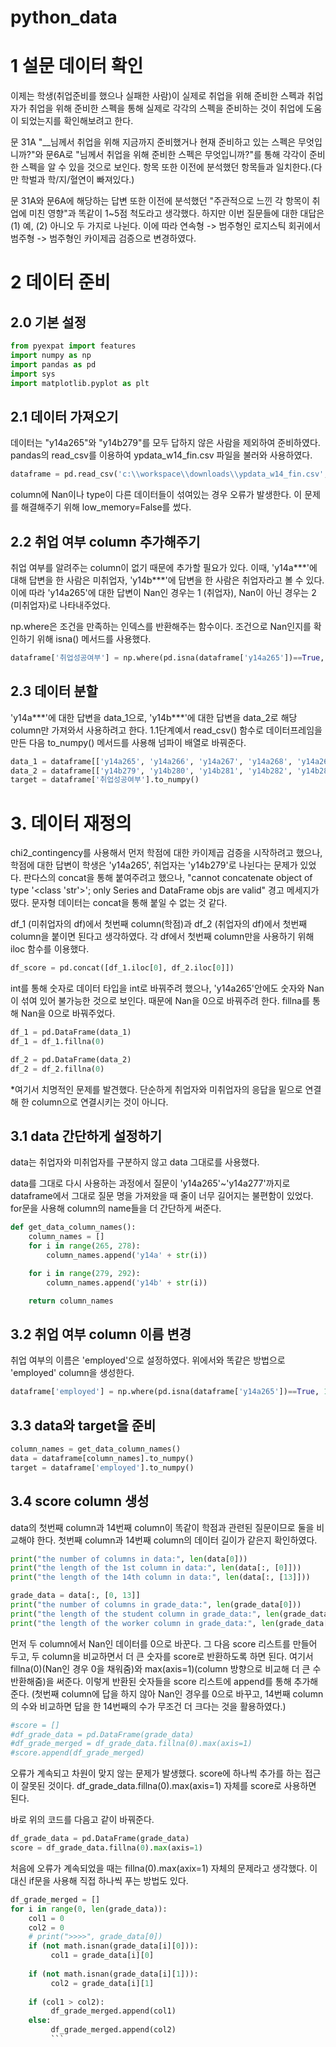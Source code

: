 # python_data

# 1 설문 데이터 확인
이제는 학생(취업준비를 했으나 실패한 사람)이 실제로 취업을 위해 준비한 스펙과 취업자가 취업을 위해 준비한 스펙을 통해 실제로 각각의 스펙을 준비하는 것이 취업에 도움이 되었는지를 확인해보려고 한다.

문 31A &#34;__님께서 취업을 위해 지금까지 준비했거나 현재 준비하고 있는 스펙은 무엇입니까?&#34;와 문6A로 "님께서 취업을 위해 준비한 스펙은 무엇입니까?"를 통해 각각이 준비한 스펙을 알 수 있을 것으로 보인다. 항목 또한 이전에 분석했던 항목들과 일치한다.(다만 학벌과 학/지/혈연이 빠져있다.) 

문 31A와 문6A에 해당하는 답변 또한 이전에 분석했던 "주관적으로 느낀 각 항목이 취업에 미친 영향"과 똑같이 1~5점 척도라고 생각했다. 하지만 이번 질문들에 대한 대답은 (1) 예, (2) 아니오 두 가지로 나뉜다. 이에 따라 연속형 -> 범주형인 로지스틱 회귀에서 범주형 -> 범주형인 카이제곱 검증으로 변경하였다.

# 2 데이터 준비
## 2.0 기본 설정
```python
from pyexpat import features
import numpy as np
import pandas as pd
import sys
import matplotlib.pyplot as plt
```

## 2.1 데이터 가져오기
데이터는 "y14a265"와 "y14b279"를 모두 답하지 않은 사람을 제외하여 준비하였다. pandas의 read_csv를 이용하여 ypdata_w14_fin.csv 파일을 불러와 사용하였다. 
```python
dataframe = pd.read_csv('c:\\workspace\\downloads\\ypdata_w14_fin.csv',  low_memory=False)
```
column에 Nan이나 type이 다른 데이터들이 섞여있는 경우 오류가 발생한다. 이 문제를 해결해주기 위해 low_memory=False를 썼다.

## 2.2 취업 여부 column 추가해주기
취업 여부를 알려주는 column이 없기 때문에 추가할 필요가 있다. 이때, 'y14a***'에 대해 답변을 한 사람은 미취업자, 'y14b***'에 답변을 한 사람은 취업자라고 볼 수 있다. 이에 따라 'y14a265'에 대한 답변이 Nan인 경우는 1 (취업자), Nan이 아닌 경우는 2 (미취업자)로 나타내주었다.

np.where은 조건을 만족하는 인덱스를 반환해주는 함수이다. 조건으로 Nan인지를 확인하기 위해 isna() 메서드를 사용했다.
```python
dataframe['취업성공여부'] = np.where(pd.isna(dataframe['y14a265'])==True, 1, 2)
```
## 2.3 데이터 분할
'y14a***'에 대한 답변을 data_1으로, 'y14b***'에 대한 답변을 data_2로 해당 column만 가져와서 사용하려고 한다. 1.1단계예서 read_csv() 함수로 데이터프레임을 만든 다음 to_numpy() 메서드를 사용해 넘파이 배열로 바꿔준다.
```python
data_1 = dataframe[['y14a265', 'y14a266', 'y14a267', 'y14a268', 'y14a269', 'y14a270', 'y14a271', 'y14a272', 'y14a273', 'y14a274', 'y14a275', 'y14a276', 'y14a277']].to_numpy()
data_2 = dataframe[['y14b279', 'y14b280', 'y14b281', 'y14b282', 'y14b283', 'y14b284', 'y14b285', 'y14b286', 'y14b287', 'y14b288', 'y14b289', 'y14b290', 'y14b291']].to_numpy()
target = dataframe['취업성공여부'].to_numpy()
```

# 3. 데이터 재정의
chi2_contingency를 사용해서 먼저 학점에 대한 카이제곱 검증을 시작하려고 했으나, 학점에 대한 답변이 학생은 'y14a265', 취업자는 'y14b279'로 나뉜다는 문제가 있었다. 판다스의 concat을 통해 붙여주려고 했으나, "cannot concatenate object of type '<class 'str'>'; only Series and DataFrame objs are valid" 경고 메세지가 떴다. 문자형 데이터는 concat을 통해 붙일 수 없는 것 같다. 

df_1 (미취업자의 df)에서 첫번째 column(학점)과 df_2 (취업자의 df)에서 첫번째 column을 붙이면 된다고 생각하였다. 각 df에서 첫번째 column만을 사용하기 위해 iloc 함수를 이용했다. 

```python
df_score = pd.concat([df_1.iloc[0], df_2.iloc[0]])
```

int를 통해 숫자로 데이터 타입을 int로 바꿔주려 했으나, 'y14a265'안에도 숫자와 Nan이 섞여 있어 불가능한 것으로 보인다. 때문에 Nan을 0으로 바꿔주려 한다. fillna를 통해 Nan을 0으로 바꿔주었다.
```python
df_1 = pd.DataFrame(data_1)
df_1 = df_1.fillna(0)

df_2 = pd.DataFrame(data_2)
df_2 = df_2.fillna(0)
```
*여기서 치명적인 문제를 발견했다. 단순하게 취업자와 미취업자의 응답을 밑으로 연결해 한 column으로 연결시키는 것이 아니다. 

## 3.1 data 간단하게 설정하기
data는 취업자와 미취업자를 구분하지 않고 data 그대로를 사용했다.

data를 그대로 다시 사용하는 과정에서 질문이 'y14a265'~'y14a277'까지로 dataframe에서 그대로 질문 명을 가져왔을 때 줄이 너무 길어지는 불편함이 있었다. for문을 사용해 column의 name들을 더 간단하게 써준다.
```python
def get_data_column_names():
    column_names = []
    for i in range(265, 278):
        column_names.append('y14a' + str(i))

    for i in range(279, 292):
        column_names.append('y14b' + str(i))

    return column_names
```
## 3.2 취업 여부 column 이름 변경
취업 여부의 이름은 'employed'으로 설정하였다. 위에서와 똑같은 방법으로 'employed' column을 생성한다.
```python
dataframe['employed'] = np.where(pd.isna(dataframe['y14a265'])==True, 1, 2)
```

## 3.3 data와 target을 준비
```python
column_names = get_data_column_names()
data = dataframe[column_names].to_numpy()
target = dataframe['employed'].to_numpy()
```

## 3.4 score column 생성
data의 첫번째 column과 14번째 column이 똑같이 학점과 관련된 질문이므로 둘을 비교해야 한다. 첫번째 column과 14번째 column의 데이터 길이가 같은지 확인하였다.

```python
print("the number of columns in data:", len(data[0]))
print("the length of the 1st column in data:", len(data[:, [0]]))
print("the length of the 14th column in data:", len(data[:, [13]]))

grade_data = data[:, [0, 13]]
print("the number of columns in grade_data:", len(grade_data[0]))
print("the length of the student column in grade_data:", len(grade_data[:, [0]]))
print("the length of the worker column in grade_data:", len(grade_data[:, [1]]))
```
먼저 두 column에서 Nan인 데이터를 0으로 바꾼다. 그 다음 score 리스트를 만들어 두고, 두 column을 비교하면서 더 큰 숫자를 score로 반환하도록 하면 된다. 여기서 fillna(0)(Nan인 경우 0을 채워줌)와 max(axis=1)(column 방향으로 비교해 더 큰 수 반환해줌)을 써준다. 이렇게 반환된 숫자들을 score 리스트에 append를 통해 추가해준다. (첫번째 column에 답을 하지 않아 Nan인 경우를 0으로 바꾸고, 14번째 column의 수와 비교하면 답을 한 14번째의 수가 무조건 더 크다는 것을 활용하였다.)
```python
#score = []
#df_grade_data = pd.DataFrame(grade_data)
#df_grade_merged = df_grade_data.fillna(0).max(axis=1) 
#score.append(df_grade_merged)
```
오류가 계속되고 차원이 맞지 않는 문제가 발생했다. score에 하나씩 추가를 하는 접근이 잘못된 것이다. df_grade_data.fillna(0).max(axis=1) 자체를 score로 사용하면 된다.

바로 위의 코드를 다음고 같이 바꿔준다.
```python
df_grade_data = pd.DataFrame(grade_data)
score = df_grade_data.fillna(0).max(axis=1) 
```
처음에 오류가 계속되었을 때는 fillna(0).max(axix=1) 자체의 문제라고 생각했다. 이 대신 if문을 사용해 직접 하나씩 푸는 방법도 있다.
```python
df_grade_merged = []
for i in range(0, len(grade_data)):
    col1 = 0
    col2 = 0
    # print(">>>>", grade_data[0])
    if (not math.isnan(grade_data[i][0])):
         col1 = grade_data[i][0]    
    
    if (not math.isnan(grade_data[i][1])):
         col2 = grade_data[i][1]    
    
    if (col1 > col2):
         df_grade_merged.append(col1)
    else:
         df_grade_merged.append(col2)
         ```
